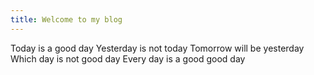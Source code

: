 ```yaml
---
title: Welcome to my blog
---
```

Today is a good day
Yesterday is not today
Tomorrow will be yesterday
Which day is not good day
Every day is a good good day
